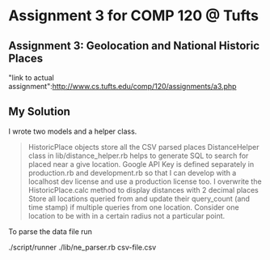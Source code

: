 Assignment 3 for COMP 120 @ Tufts 
==

Assignment 3: Geolocation and National Historic Places
--

"link to actual assignment":http://www.cs.tufts.edu/comp/120/assignments/a3.php

My Solution
--

I wrote two models and a helper class. 

>HistoricPlace objects store all the CSV parsed places
>DistanceHelper class in lib/distance_helper.rb helps to generate SQL to search for placed near a give location.
>Google API Key is defined separately in production.rb and development.rb so that I can develop with a localhost dev license and use a production license too.
>I overwrite the HistoricPlace.calc method to display distances with 2 decimal places
>Store all locations queried from and update their query_count (and time stamp) if multiple queries from one location. Consider one location to be with in a certain radius not a particular point.

To parse the data file run

./script/runner ./lib/ne_parser.rb csv-file.csv